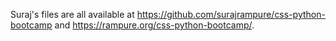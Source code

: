 Suraj's files are all available at <https://github.com/surajrampure/css-python-bootcamp> and <https://rampure.org/css-python-bootcamp/>.
